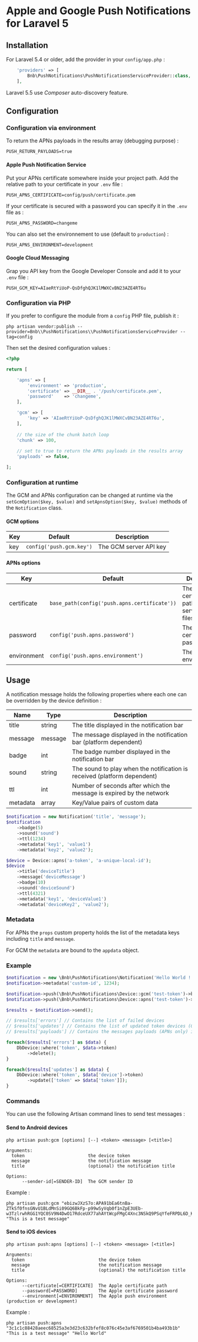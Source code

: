 # Apple and Google Push Notifications for Laravel 5

## Installation

For Laravel 5.4 or older, add the provider in your `config/app.php` :

```php
    'providers' => [
        Bnb\PushNotifications\PushNotificationsServiceProvider::class,
    ],
```

Laravel 5.5 use _Composer_ auto-discovery feature.

## Configuration

### Configuration via environment 

To return the APNs payloads in the results array (debugging purpose) :

    PUSH_RETURN_PAYLOADS=true

#### Apple Push Notification Service

Put your APNs certificate somewhere inside your project path. Add the relative path to your certificate in your `.env` file :

    PUSH_APNS_CERTIFICATE=config/push/certificate.pem

If your certificate is secured with a password you can specify it in the `.env` file as :

    PUSH_APNS_PASSWORD=changeme
    
You can also set the environnement to use (default to `production`) :

    PUSH_APNS_ENVIRONMENT=development

#### Google Cloud Messaging

Grap you API key from the Google Developer Console and add it to your `.env` file :

    PUSH_GCM_KEY=AIaeRtYiUoP-QsDfghQJK1lMWXCvBN23AZE4RT6u
    
### Configuration via PHP
 
If you prefer to configure the module from a `config` PHP file, publish it :

    php artisan vendor:publish --provider=Bnb\\PushNotifications\\PushNotificationsServiceProvider --tag=config
    
Then set the desired configuration values :

```php
<?php

return [

    'apns' => [
        'environment' => 'production',
        'certificate' => __DIR__ . '/push/certificate.pem',
        'password'    => 'changeme',
    ],

    'gcm' => [
        'key' => 'AIaeRtYiUoP-QsDfghQJK1lMWXCvBN23AZE4RT6u',
    ],
    
    // the size of the chunk batch loop
    'chunk' => 100,
    
    // set to true to return the APNs payloads in the results array
    'payloads' => false,

];
```

### Configuration at runtime

The GCM and APNs configuration can be changed at runtime via the `setGcmOption($key, $value)` and `setApnsOption($key, $value)` methods of the `Notification` class.

#### GCM options

| Key | Default | Description |
|------|------|-------------|
| key | `config('push.gcm.key')` | The GCM server API key |

#### APNs options

| Key | Default | Description |
|------|------|-------------|
| certificate | `base_path(config('push.apns.certificate'))` | The APNs certificate path on the server filesystem |
| password | `config('push.apns.password')` | The APNs certificate password |
| environment | `config('push.apns.environment')` | The APNs environnement |


## Usage

A notification message holds the following properties where each one can be overridden by the device definition :

| Name | Type | Description |
|------|------|-------------|
| title | string | The title displayed in the notification bar |
| message | message | The message displayed in the notification bar (platform dependent) |
| badge | int | The badge number displayed in the notification bar |
| sound |  string | The sound to play when the notification is received (platform dependent) |
| ttl |  int | Number of seconds after which the message is expired by the network |
| metadata | array | Key/Value pairs of custom data |

```php
$notification = new Notification('title', 'message');
$notification
    ->badge(5)
    ->sound('sound')
    ->ttl(1234)
    ->metadata('key1', 'value1')
    ->metadata('key2', 'value2');
```

```php
$device = Device::apns('a-token', 'a-unique-local-id');
$device
    ->title('deviceTitle')
    ->message('deviceMessage')
    ->badge(10)
    ->sound('deviceSound')
    ->ttl(4321)
    ->metadata('key1', 'deviceValue1')
    ->metadata('deviceKey2', 'value2');
```

### Metadata

For APNs the `props` custom property holds the list of the metadata keys including `title` and `message`.

For GCM the `metadata` are bound to the `appdata` object.

### Example

```php
$notification = new \Bnb\PushNotifications\Notification('Hello World !', 'This is a test message');
$notification->metadata('custom-id', 1234);

$notification->push(\Bnb\PushNotifications\Device::gcm('test-token')->badge(3)->metadata('device-key','demoGcm'));
$notification->push(\Bnb\PushNotifications\Device::apns('test-token')->badge(2)->metadata('device-key','demoApns'));

$results = $notification->send();

// $results['errors'] // Contains the list of failed devices
// $results['updates'] // Contains the list of updated token devices (GCM)
// $results['payloads'] // Contains the messages payloads (APNs only) if config('push.payloads') is set to true

foreach($results['errors'] as $data) {
    DbDevice::where('token', $data->token)
        ->delete();
}

foreach($results['updates'] as $data) {
    DbDevice::where('token', $data['device']->token)
        ->update(['token' => $data['token']]);
}
```

### Commands

You can use the following Artisan command lines to send test messages :

#### Send to Android devices

`php artisan push:gcm [options] [--] <token> <message> [<title>]`

```
Arguments:
  token                        the device token
  message                      the notification message
  title                        (optional) the notification title

Options:
      --sender-id[=SENDER-ID]  The GCM sender ID
```

Example :

```
php artisan push:gcm "ebizwJXzS7o:APA91bEa6tnBa-ZTkSf0fnsGNvU1BLdMnSi09GQ6BkFp-p99wSyVqb0f1nZpE3UEb-w3TzlrwhRGG1YQC0SV9N4DwO17RdceUX77ahAYtWcpFMgC4Xnc3NSkQ9PSqYfeFRPDL6D_KORM" "This is a test message"
```

#### Send to iOS devices

`php artisan push:apns [options] [--] <token> <message> [<title>]`

```
Arguments:
  token                            the device token
  message                          the notification message
  title                            (optional) the notification title

Options:
      --certificate[=CERTIFICATE]  The Apple certificate path
      --password[=PASSWORD]        The Apple certificate password
      --environment[=ENVIRONMENT]  The Apple push environment (production or development)
```

Example :

```
php artisan push:apns "3c1c1c88428aeec68525a3e3d23c632bfef8c076c45e3af6769501b4ba493b1b" "This is a test message" "Hello World"
```
